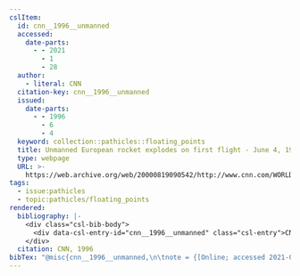 ```yaml
---
cslItem:
  id: cnn__1996__unmanned
  accessed:
    date-parts:
      - - 2021
        - 1
        - 28
  author:
    - literal: CNN
  citation-key: cnn__1996__unmanned
  issued:
    date-parts:
      - - 1996
        - 6
        - 4
  keyword: collection::pathicles::floating_points
  title: Unmanned European rocket explodes on first flight - June 4, 1996
  type: webpage
  URL: >-
    https://web.archive.org/web/20000819090542/http://www.cnn.com/WORLD/9606/04/rocket.explode/
tags:
  - issue:pathicles
  - topic:pathicles/floating_points
rendered:
  bibliography: |-
    <div class="csl-bib-body">
      <div data-csl-entry-id="cnn__1996__unmanned" class="csl-entry">CNN 1996 <i>Unmanned European rocket explodes on first flight - June 4, 1996</i>. Available at: <a href='https://web.archive.org/web/20000819090542/http://www.cnn.com/WORLD/9606/04/rocket.explode/'>https://web.archive.org/web/20000819090542/http://www.cnn.com/WORLD/9606/04/rocket.explode/</a> (Accessed: January 28, 2021).</div>
    </div>
  citation: CNN, 1996
bibTex: "@misc{cnn__1996__unmanned,\n\tnote = {[Online; accessed 2021-01-28]},\n\tauthor = {{CNN}},\n\tyear = {1996},\n\tmonth = {jun 4},\n\ttitle = {Unmanned {European} rocket explodes on first flight - {June} 4, 1996},\n\thowpublished = {https://web.archive.org/web/20000819090542/http://www.cnn.com/WORLD/9606/04/rocket.explode/},\n}\n\n"
---
```

